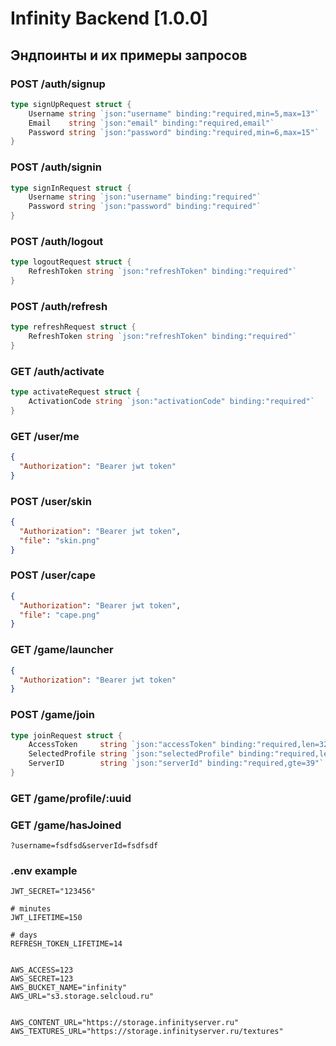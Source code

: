 # Infinity Backend [1.0.0]

## Эндпоинты и их примеры запросов

### POST /auth/signup

```go
type signUpRequest struct {
	Username string `json:"username" binding:"required,min=5,max=13"`
	Email    string `json:"email" binding:"required,email"`
	Password string `json:"password" binding:"required,min=6,max=15"`
}
```

### POST /auth/signin

```go
type signInRequest struct {
	Username string `json:"username" binding:"required"`
	Password string `json:"password" binding:"required"`
}
```

### POST /auth/logout

```go
type logoutRequest struct {
	RefreshToken string `json:"refreshToken" binding:"required"`
}
```

### POST /auth/refresh

```go
type refreshRequest struct {
	RefreshToken string `json:"refreshToken" binding:"required"`
}
```

### GET /auth/activate

```go
type activateRequest struct {
	ActivationCode string `json:"activationCode" binding:"required"`
}
```

### GET /user/me

```json
{
  "Authorization": "Bearer jwt token"
}
```

### POST /user/skin

```json
{
  "Authorization": "Bearer jwt token",
  "file": "skin.png"
}
```

### POST /user/cape

```json
{
  "Authorization": "Bearer jwt token",
  "file": "cape.png"
}
```

### GET /game/launcher

```json
{
  "Authorization": "Bearer jwt token"
}
```

### POST /game/join

```go
type joinRequest struct {
	AccessToken     string `json:"accessToken" binding:"required,len=32"`
	SelectedProfile string `json:"selectedProfile" binding:"required,len=32"`
	ServerID        string `json:"serverId" binding:"required,gte=39"`
}
```

### GET /game/profile/:uuid

### GET /game/hasJoined

```
?username=fsdfsd&serverId=fsdfsdf
```

### .env example

```
JWT_SECRET="123456"

# minutes
JWT_LIFETIME=150

# days
REFRESH_TOKEN_LIFETIME=14


AWS_ACCESS=123
AWS_SECRET=123
AWS_BUCKET_NAME="infinity"
AWS_URL="s3.storage.selcloud.ru"


AWS_CONTENT_URL="https://storage.infinityserver.ru"
AWS_TEXTURES_URL="https://storage.infinityserver.ru/textures"
```
